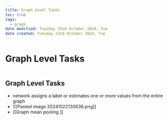 ```yaml
---
title: Graph Level Tasks
toc: true
tags:
  - graph
date modified: Tuesday 22nd October 2024, Tue
date created: Tuesday 22nd October 2024, Tue
---
```


# Graph Level Tasks
```toc
```

## Graph Level Tasks
- network assigns a label or estimates one or more values from the entire graph
- ![[Pasted image 20241022130636.png]]
- [[Graph mean pooling ]]